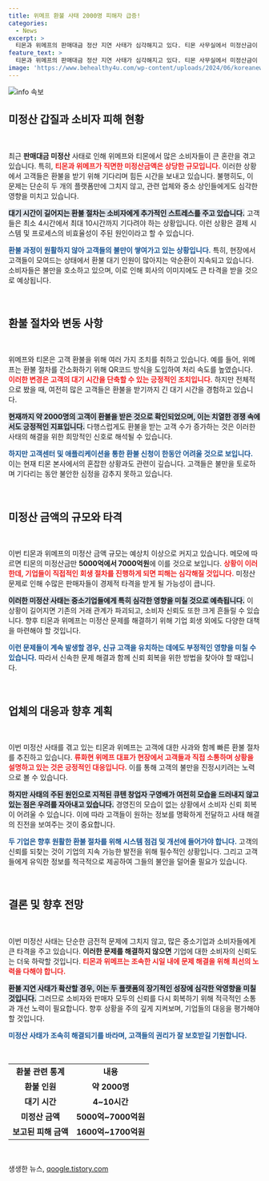```yaml
---
title: 위메프 환불 사태 2000명 피해자 급증!
categories:
  - News
excerpt: >
  티몬과 위메프의 판매대금 정산 지연 사태가 심각해지고 있다. 티몬 사무실에서 미정산금이 1조원 초과라는 메모가 발견되며, 고객들은 환불을 받기 위해 긴 대기 행렬을 이루고 있다. 금감원은 현장 점검에 나섰고, 기업 회생 절차 우려가 커지는 상황이다.
feature_text: >
  티몬과 위메프의 판매대금 정산 지연 사태가 심각해지고 있다. 티몬 사무실에서 미정산금이 1조원 초과라는 메모가 발견되며, 고객들은 환불을 받기 위해 긴 대기 행렬을 이루고 있다. 금감원은 현장 점검에 나섰고, 기업 회생 절차 우려가 커지는 상황이다.
image: 'https://www.behealthy4u.com/wp-content/uploads/2024/06/koreanews.jpg'
---
```


<p><img src="https://www.behealthy4u.com/wp-content/uploads/2024/06/koreanews.jpg" alt="info 속보" /></p>

<h2 data-ke-size="size26">미정산 갑질과 소비자 피해 현황</h2>

<p data-ke-size="size16">&nbsp;</p>

<p>최근 <b>판매대금 미정산</b> 사태로 인해 위메프와 티몬에서 많은 소비자들이 큰 혼란을 겪고 있습니다. 특히, <b><span style="color: #ee2323;">티몬과 위메프가 직면한 미정산금액은 상당한 규모입니다.</span></b> 이러한 상황에서 고객들은 환불을 받기 위해 기다리며 힘든 시간을 보내고 있습니다. 불행히도, 이 문제는 단순히 두 개의 플랫폼만에 그치지 않고, 관련 업체와 중소 상인들에게도 심각한 영향을 미치고 있습니다.</p>

<p><b><span style="background-color: #21538527;">대기 시간이 길어지는 환불 절차는 소비자에게 추가적인 스트레스를 주고 있습니다.</span></b> 고객들은 최소 4시간에서 최대 10시간까지 기다려야 하는 상황입니다. 이런 상황은 결제 시스템 및 프로세스의 비효율성이 주된 원인이라고 할 수 있습니다.</p>

<p><b><span style="color: #1a5490;">환불 과정이 원활하지 않아 고객들의 불만이 쌓여가고 있는 상황입니다.</span></b> 특히, 현장에서 고객들이 모여드는 상태에서 환불 대기 인원이 많아지는 악순환이 지속되고 있습니다. 소비자들은 불만을 호소하고 있으며, 이로 인해 회사의 이미지에도 큰 타격을 받을 것으로 예상됩니다.</p>

<p data-ke-size="size16">&nbsp;</p>

<h2 data-ke-size="size26">환불 절차와 변동 사항</h2>

<p data-ke-size="size16">&nbsp;</p>

<p>위메프와 티몬은 고객 환불을 위해 여러 가지 조치를 취하고 있습니다. 예를 들어, 위메프는 환불 절차를 간소화하기 위해 QR코드 방식을 도입하여 처리 속도를 높였습니다. <b><span style="color: #ee2323;">이러한 변경은 고객의 대기 시간을 단축할 수 있는 긍정적인 조치입니다.</span></b> 하지만 전체적으로 봤을 때, 여전히 많은 고객들은 환불을 받기까지 긴 대기 시간을 경험하고 있습니다.</p>

<p><b><span style="background-color: #21538527;">현재까지 약 2000명의 고객이 환불을 받은 것으로 확인되었으며, 이는 치열한 경쟁 속에서도 긍정적인 지표입니다.</span></b> 다행스럽게도 환불을 받는 고객 수가 증가하는 것은 이러한 사태의 해결을 위한 희망적인 신호로 해석될 수 있습니다.</p>

<p><b><span style="color: #1a5490;">하지만 고객센터 및 애플리케이션을 통한 환불 신청이 한동안 어려울 것으로 보입니다.</span></b> 이는 현재 티몬 본사에서의 혼잡한 상황과도 관련이 깊습니다. 고객들은 불만을 토로하며 기다리는 동안 불안한 심정을 감추지 못하고 있습니다.</p>

<p data-ke-size="size16">&nbsp;</p>

<h2 data-ke-size="size26">미정산 금액의 규모와 타격</h2>

<p data-ke-size="size16">&nbsp;</p>

<p>이번 티몬과 위메프의 미정산 금액 규모는 예상치 이상으로 커지고 있습니다. 메모에 따르면 티몬의 미정산금만 <b>5000억에서 7000억원</b>에 이를 것으로 보입니다. <b><span style="color: #ee2323;">상황이 이러한데, 기업들이 직접적인 회생 절차를 진행하게 되면 피해는 심각해질 것입니다.</span></b> 미정산 문제로 인해 수많은 판매자들이 경제적 타격을 받게 될 가능성이 큽니다.</p>

<p><b><span style="background-color: #21538527;">이러한 미정산 사태는 중소기업들에게 특히 심각한 영향을 미칠 것으로 예측됩니다.</span></b> 이 상황이 길어지면 기존의 거래 관계가 파괴되고, 소비자 신뢰도 또한 크게 흔들릴 수 있습니다. 향후 티몬과 위메프는 미정산 문제를 해결하기 위해 기업 회생 외에도 다양한 대책을 마련해야 할 것입니다.</p>

<p><b><span style="color: #1a5490;">이런 문제들이 계속 발생할 경우, 신규 고객을 유치하는 데에도 부정적인 영향을 미칠 수 있습니다.</span></b> 따라서 신속한 문제 해결과 함께 신뢰 회복을 위한 방법을 찾아야 할 때입니다.</p>

<p data-ke-size="size16">&nbsp;</p>

<h2 data-ke-size="size26">업체의 대응과 향후 계획</h2>

<p data-ke-size="size16">&nbsp;</p>

<p>이번 미정산 사태를 겪고 있는 티몬과 위메프는 고객에 대한 사과와 함께 빠른 환불 절차를 추진하고 있습니다. <b><span style="color: #ee2323;">류화현 위메프 대표가 현장에서 고객들과 직접 소통하며 상황을 설명하고 있는 것은 긍정적인 대응입니다.</span></b> 이를 통해 고객의 불만을 진정시키려는 노력으로 볼 수 있습니다.</p>

<p><b><span style="background-color: #21538527;">하지만 사태의 주된 원인으로 지적된 큐텐 창업자 구영배가 여전히 모습을 드러내지 않고 있는 점은 우려를 자아내고 있습니다.</span></b> 경영진의 모습이 없는 상황에서 소비자 신뢰 회복이 어려울 수 있습니다. 이에 따라 고객들이 원하는 정보를 명확하게 전달하고 사태 해결의 진전을 보여주는 것이 중요합니다.</p>

<p><b><span style="color: #1a5490;">두 기업은 향후 원활한 환불 절차를 위해 시스템 점검 및 개선에 들어가야 합니다.</span></b> 고객의 신뢰를 되찾는 것이 기업의 지속 가능한 발전을 위해 필수적인 상황입니다. 그리고 고객들에게 유익한 정보를 적극적으로 제공하여 그들의 불안을 덜어줄 필요가 있습니다.</p>

<p data-ke-size="size16">&nbsp;</p>

<h2 data-ke-size="size26">결론 및 향후 전망</h2>

<p data-ke-size="size16">&nbsp;</p>

<p>이번 미정산 사태는 단순한 금전적 문제에 그치지 않고, 많은 중소기업과 소비자들에게 큰 타격을 주고 있습니다. <b>이러한 문제를 해결하지 않으면</b> 기업에 대한 소비자의 신뢰도는 더욱 하락할 것입니다. <b><span style="color: #ee2323;">티몬과 위메프는 조속한 시일 내에 문제 해결을 위해 최선의 노력을 다해야 합니다.</span></b></p>

<p><b><span style="background-color: #21538527;">환불 지연 사태가 확산할 경우, 이는 두 플랫폼의 장기적인 성장에 심각한 악영향을 미칠 것입니다.</span></b> 그러므로 소비자와 판매자 모두의 신뢰를 다시 회복하기 위해 적극적인 소통과 개선 노력이 필요합니다. 향후 상황을 주의 깊게 지켜보며, 기업들의 대응을 평가해야 할 것입니다.</p>

<p><b><span style="color: #1a5490;">미정산 사태가 조속히 해결되기를 바라며, 고객들의 권리가 잘 보호받길 기원합니다.</span></b></p>

<p data-ke-size="size16">&nbsp;</p>

<table style="width: 100%; border-collapse: collapse;">
<tr>
<td style="text-align: center; height: 17px;"><b>환불 관련 통계</b></td>
<td style="text-align: center; height: 17px;"><b>내용</b></td>
</tr>
<tr>
<td style="text-align: center; height: 17px;"><b>환불 인원</b></td>
<td style="text-align: center; height: 17px;"><b>약 2000명</b></td>
</tr>
<tr>
<td style="text-align: center; height: 17px;"><b>대기 시간</b></td>
<td style="text-align: center; height: 17px;"><b>4~10시간</b></td>
</tr>
<tr>
<td style="text-align: center; height: 17px;"><b>미정산 금액</b></td>
<td style="text-align: center; height: 17px;"><b>5000억~7000억원</b></td>
</tr>
<tr>
<td style="text-align: center; height: 17px;"><b>보고된 피해 금액</b></td>
<td style="text-align: center; height: 17px;"><b>1600억~1700억원</b></td>
</tr>
</table>

<p data-ke-size="size16">&nbsp;</p>
생생한 뉴스, <a href="https://qoogle.tistory.com" rel="dofollow">qoogle.tistory.com</a>


